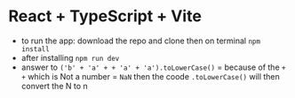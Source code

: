 # React + TypeScript + Vite

- to run the app: download the repo and clone then on terminal `npm install`
- after installing `npm run dev`
- answer to `('b' + 'a' + + 'a' + 'a').toLowerCase()` = because of the `+ +` which is Not a number = `NaN` then the coode `.toLowerCase()` will then convert the N to n
